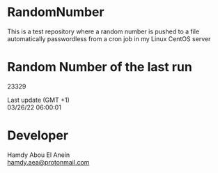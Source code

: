 # RandomNumber    
This is a test repository where a random number is pushed to a file automatically passwordless from a cron job in my Linux CentOS server    
# Random Number of the last run   
23329
      
Last update (GMT +1)    
03/26/22 06:00:01
# Developer    
Hamdy Abou El Anein   
hamdy.aea@protonmail.com
